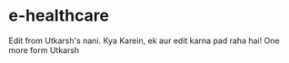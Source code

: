 # e-healthcare
Edit from Utkarsh's nani.
Kya Karein, ek aur edit karna pad raha hai!
One more form Utkarsh
